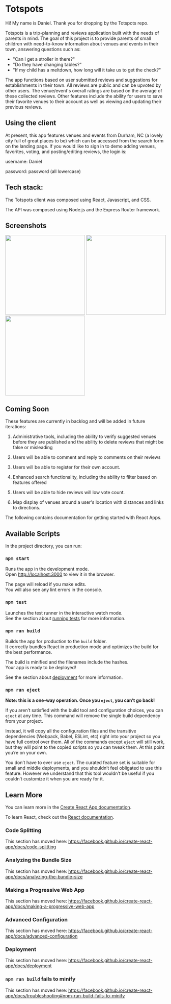 # Totspots

Hi! My name is Daniel. Thank you for dropping by the Totspots repo.

Totspots is a trip-planning and reviews application built with the needs of parents in mind. The goal of this project is to provide parents of small children with need-to-know information about venues and events in their town, answering questions such as:
<ul>
<li>"Can I get a stroller in there?"</li>
<li>"Do they have changing tables?"</li>
<li>"If my child has a meltdown, how long will it take us to get the check?"</li>
</ul>
<p>The app functions based on user submitted reviews and suggestions for establishments in their town. All reviews are public and can be upvoted by other users. The venue/event's overall ratings are based on the average of these collected reviews.  Other features include the ability for users to save their favorite venues to their account as well as viewing and updating their previous reviews.</p>

## Using the client

At present, this app features venues and events from Durham, NC (a lovely city full of great places to be) which can be accessed from the search form on the landing page. If you would like to sign in to demo adding venues, favorites, voting, and posting/editing reviews, the login is: 

<p>username: Daniel</p>
<p>password: password (all lowercase)</p>

## Tech stack: 

The Totspots client was composed using React, Javascript, and CSS.

The API was composed using Node.js and the Express Router framework. 

## Screenshots

<img src="https://user-images.githubusercontent.com/52935999/67870862-e06a9380-fb05-11e9-9feb-7097e0a0b390.png" width="250"/>


<img src="https://user-images.githubusercontent.com/52935999/67870971-0859f700-fb06-11e9-874b-f66468ff2667.png" width="250"/>

<img src="https://user-images.githubusercontent.com/52935999/67871068-29224c80-fb06-11e9-9ee9-a2abaddb72dd.png" width="250"/>




## Coming Soon

These features are currently in backlog and will be added in future iterations:

1. Administrative tools, including the ability to verify suggested venues before they are published and the ability to delete reviews that might be false or misleading

2. Users will be able to comment and reply to comments on their reviews

3. Users will be able to register for their own account. 

4. Enhanced search functionality, including the ability to filter based on features offered

5. Users will be able to hide reviews will low vote count. 

6. Map display of venues around a user's location with distances and links to directions. 


The following contains documentation for getting started with React Apps. 

## Available Scripts

In the project directory, you can run:

### `npm start`

Runs the app in the development mode.<br />
Open [http://localhost:3000](http://localhost:3000) to view it in the browser.

The page will reload if you make edits.<br />
You will also see any lint errors in the console.

### `npm test`

Launches the test runner in the interactive watch mode.<br />
See the section about [running tests](https://facebook.github.io/create-react-app/docs/running-tests) for more information.

### `npm run build`

Builds the app for production to the `build` folder.<br />
It correctly bundles React in production mode and optimizes the build for the best performance.

The build is minified and the filenames include the hashes.<br />
Your app is ready to be deployed!

See the section about [deployment](https://facebook.github.io/create-react-app/docs/deployment) for more information.

### `npm run eject`

**Note: this is a one-way operation. Once you `eject`, you can’t go back!**

If you aren’t satisfied with the build tool and configuration choices, you can `eject` at any time. This command will remove the single build dependency from your project.

Instead, it will copy all the configuration files and the transitive dependencies (Webpack, Babel, ESLint, etc) right into your project so you have full control over them. All of the commands except `eject` will still work, but they will point to the copied scripts so you can tweak them. At this point you’re on your own.

You don’t have to ever use `eject`. The curated feature set is suitable for small and middle deployments, and you shouldn’t feel obligated to use this feature. However we understand that this tool wouldn’t be useful if you couldn’t customize it when you are ready for it.

## Learn More

You can learn more in the [Create React App documentation](https://facebook.github.io/create-react-app/docs/getting-started).

To learn React, check out the [React documentation](https://reactjs.org/).

### Code Splitting

This section has moved here: https://facebook.github.io/create-react-app/docs/code-splitting

### Analyzing the Bundle Size

This section has moved here: https://facebook.github.io/create-react-app/docs/analyzing-the-bundle-size

### Making a Progressive Web App

This section has moved here: https://facebook.github.io/create-react-app/docs/making-a-progressive-web-app

### Advanced Configuration

This section has moved here: https://facebook.github.io/create-react-app/docs/advanced-configuration

### Deployment

This section has moved here: https://facebook.github.io/create-react-app/docs/deployment

### `npm run build` fails to minify

This section has moved here: https://facebook.github.io/create-react-app/docs/troubleshooting#npm-run-build-fails-to-minify
